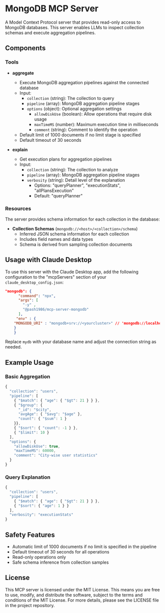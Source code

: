 # MongoDB MCP Server

A Model Context Protocol server that provides read-only access to MongoDB databases. This server enables LLMs to inspect collection schemas and execute aggregation pipelines.

## Components

### Tools

- **aggregate**
  - Execute MongoDB aggregation pipelines against the connected database
  - Input:
    - `collection` (string): The collection to query
    - `pipeline` (array): MongoDB aggregation pipeline stages
    - `options` (object): Optional aggregation settings
      - `allowDiskUse` (boolean): Allow operations that require disk usage
      - `maxTimeMS` (number): Maximum execution time in milliseconds
      - `comment` (string): Comment to identify the operation
  - Default limit of 1000 documents if no limit stage is specified
  - Default timeout of 30 seconds

- **explain**
  - Get execution plans for aggregation pipelines
  - Input:
    - `collection` (string): The collection to analyze
    - `pipeline` (array): MongoDB aggregation pipeline stages
    - `verbosity` (string): Detail level of the explanation
      - Options: "queryPlanner", "executionStats", "allPlansExecution"
      - Default: "queryPlanner"

### Resources

The server provides schema information for each collection in the database:

- **Collection Schemas** (`mongodb://<host>/<collection>/schema`)
  - Inferred JSON schema information for each collection
  - Includes field names and data types
  - Schema is derived from sampling collection documents

## Usage with Claude Desktop

To use this server with the Claude Desktop app, add the following configuration to the "mcpServers" section of your `claude_desktop_config.json`:

```json
"mongodb": {
      "command": "npx",
      "args": [
        "-y" ,
        "@pash1986/mcp-server-mongodb"
      ],
     "env" : {
	"MONGODB_URI" : "mongodb+srv://<yourcluster>" // 'mongodb://localhost:27017'
	}
    }
```

Replace `mydb` with your database name and adjust the connection string as needed.

## Example Usage

### Basic Aggregation

```javascript
{
  "collection": "users",
  "pipeline": [
    { "$match": { "age": { "$gt": 21 } } },
    { "$group": {
      "_id": "$city",
      "avgAge": { "$avg": "$age" },
      "count": { "$sum": 1 }
    }},
    { "$sort": { "count": -1 } },
    { "$limit": 10 }
  ],
  "options": {
    "allowDiskUse": true,
    "maxTimeMS": 60000,
    "comment": "City-wise user statistics"
  }
}
```

### Query Explanation

```javascript
{
  "collection": "users",
  "pipeline": [
    { "$match": { "age": { "$gt": 21 } } },
    { "$sort": { "age": 1 } }
  ],
  "verbosity": "executionStats"
}
```

## Safety Features

- Automatic limit of 1000 documents if no limit is specified in the pipeline
- Default timeout of 30 seconds for all operations
- Read-only operations only
- Safe schema inference from collection samples

## License

This MCP server is licensed under the MIT License. This means you are free to use, modify, and distribute the software, subject to the terms and conditions of the MIT License. For more details, please see the LICENSE file in the project repository.